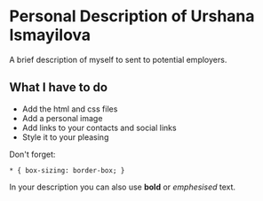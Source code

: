 # Personal Description of Urshana Ismayilova
A brief description of myself to sent to potential employers.

## What I have to do
* Add the html and css files
* Add a personal image
* Add links to your contacts and social links
* Style it to your pleasing

Don't forget:

    * { box-sizing: border-box; }

In your description you can also use **bold** or *emphesised* text.

